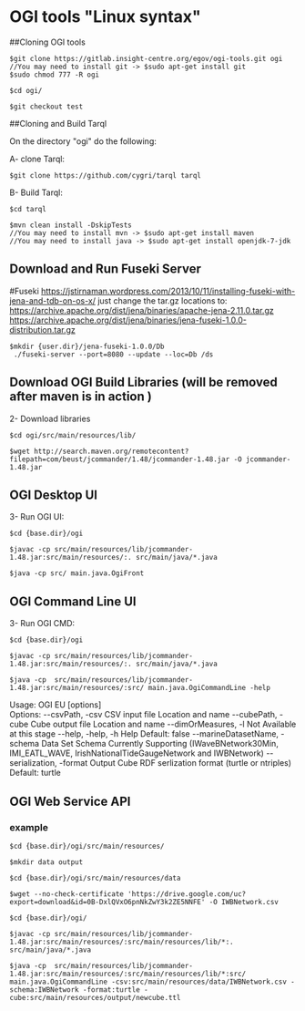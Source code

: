 # OGI tools "Linux syntax"

##Cloning OGI tools

	$git clone https://gitlab.insight-centre.org/egov/ogi-tools.git ogi
	//You may need to install git -> $sudo apt-get install git
	$sudo chmod 777 -R ogi
	
	$cd ogi/
	
	$git checkout test

##Cloning and Build Tarql
	
On the directory "ogi" do the following:

   A- clone Tarql:

    $git clone https://github.com/cygri/tarql tarql
    
   B- Build Tarql:

	$cd tarql
	 
	$mvn clean install -DskipTests
    //You may need to install mvn -> $sudo apt-get install maven
    //You may need to install java -> $sudo apt-get install openjdk-7-jdk

## Download and Run Fuseki Server

#Fuseki
	https://jstirnaman.wordpress.com/2013/10/11/installing-fuseki-with-jena-and-tdb-on-os-x/
	just change the tar.gz locations to:
	https://archive.apache.org/dist/jena/binaries/apache-jena-2.11.0.tar.gz
	https://archive.apache.org/dist/jena/binaries/jena-fuseki-1.0.0-distribution.tar.gz
	
	$mkdir {user.dir}/jena-fuseki-1.0.0/Db
	 ./fuseki-server --port=8080 --update --loc=Db /ds 
	 

## Download OGI Build Libraries (will be removed after maven is in action )
2- Download libraries

	$cd ogi/src/main/resources/lib/
	
	$wget http://search.maven.org/remotecontent?filepath=com/beust/jcommander/1.48/jcommander-1.48.jar -O jcommander-1.48.jar
	
## OGI Desktop UI 

3- Run OGI UI:

	$cd {base.dir}/ogi
	
	$javac -cp src/main/resources/lib/jcommander-1.48.jar:src/main/resources/:. src/main/java/*.java	
	
	$java -cp src/ main.java.OgiFront

## OGI Command Line UI 

3- Run OGI CMD:
	
	$cd {base.dir}/ogi
		
	$javac -cp src/main/resources/lib/jcommander-1.48.jar:src/main/resources/:. src/main/java/*.java
	
	$java -cp  src/main/resources/lib/jcommander-1.48.jar:src/main/resources/:src/ main.java.OgiCommandLine -help
	
Usage: OGI EU [options]  
  Options:
    --csvPath, -csv
       CSV input file Location and name
    --cubePath, -cube
       Cube output file Location and name
    --dimOrMeasures, -l
       Not Available at this stage
    --help, -help, -h
       Help
       Default: false
    --marineDatasetName, -schema
       Data Set Schema Currently Supporting (IWaveBNetwork30Min, IMI_EATL_WAVE,
       IrishNationalTideGaugeNetwork and IWBNetwork)
    --serialization, -format
       Output Cube RDF serlization format (turtle or ntriples)
       Default: turtle

## OGI Web Service API

	
### example
	
	$cd {base.dir}/ogi/src/main/resources/
	
	$mkdir data output
	
	$cd {base.dir}/ogi/src/main/resources/data
	
	$wget --no-check-certificate 'https://drive.google.com/uc?export=download&id=0B-DxlQVxO6pnNkZwY3k2ZE5NNFE' -O IWBNetwork.csv
		
	$cd {base.dir}/ogi/
	
	$javac -cp src/main/resources/lib/jcommander-1.48.jar:src/main/resources/:src/main/resources/lib/*:. src/main/java/*.java
	
	$java -cp  src/main/resources/lib/jcommander-1.48.jar:src/main/resources/:src/main/resources/lib/*:src/ main.java.OgiCommandLine -csv:src/main/resources/data/IWBNetwork.csv -schema:IWBNetwork -format:turtle -cube:src/main/resources/output/newcube.ttl
	
	

	 

